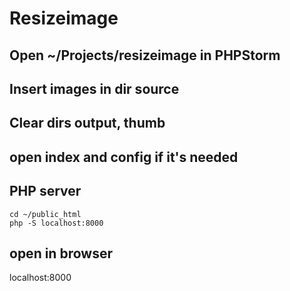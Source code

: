 # Resizeimage
## Open ~/Projects/resizeimage in PHPStorm

## Insert images in dir source

## Clear dirs output, thumb

## open index and config if it's needed

## PHP server
````
cd ~/public_html
php -S localhost:8000
````

## open in browser
localhost:8000